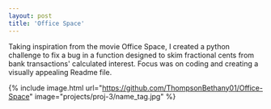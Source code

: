 ```yaml
---
layout: post
title: 'Office Space'
---
```


Taking inspiration from the movie Office Space, I created a python challenge to fix a bug in a function designed to skim fractional cents from bank transactions' calculated interest. Focus was on coding and creating a visually appealing Readme file.

{% include image.html url="https://github.com/ThompsonBethany01/Office-Space" image="projects/proj-3/name_tag.jpg" %}
